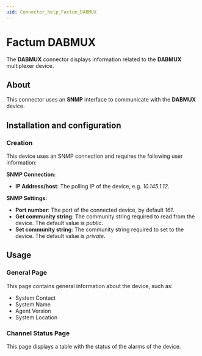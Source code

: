 ```yaml
---
uid: Connector_help_Factum_DABMUX
---
```


# Factum DABMUX

The **DABMUX** connector displays information related to the **DABMUX** multiplexer device.

## About

This connector uses an **SNMP** interface to communicate with the **DABMUX** device.

## Installation and configuration

### Creation

This device uses an SNMP connection and requires the following user information:

**SNMP Connection:**

- **IP Address/host**: The polling IP of the device, e.g. *10.145.1.12*.

**SNMP Settings:**

- **Port number**: The port of the connected device, by default *161*.
- **Get community string**: The community string required to read from the device. The default value is *public*.
- **Set community string**: The community string required to set to the device. The default value is *private*.

## Usage

### General Page

This page contains general information about the device, such as:

- System Contact
- System Name
- Agent Version
- System Location

### Channel Status Page

This page displays a table with the status of the alarms of the device.
